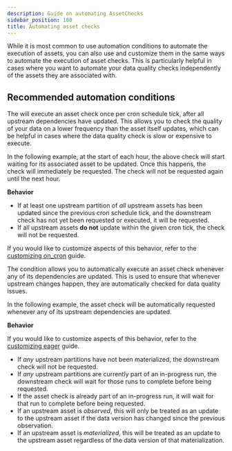 ```yaml
---
description: Guide on automating AssetChecks
sidebar_position: 100
title: Automating asset checks
---
```


While it is most common to use automation conditions to automate the execution of assets, you can also use and customize them in the same ways to automate the execution of asset checks. This is particularly helpful in cases where you want to automate your data quality checks independently of the assets they are associated with.

## Recommended automation conditions

<Tabs>
  <TabItem value="on_cron" label="on_cron" default>

The <PyObject section="assets" module="dagster" object="AutomationCondition.on_cron" /> will execute an asset check once per cron schedule tick, after all upstream dependencies have updated. This allows you to check the quality of your data on a lower frequency than the asset itself updates, which can be helpful in cases where the data quality check is slow or expensive to execute.

In the following example, at the start of each hour, the above check will start waiting for its associated asset to be updated. Once this happens, the check will immediately be requested. The check will not be requested again until the next hour.

<CodeExample
  path="docs_snippets/docs_snippets/concepts/declarative_automation/on_cron/basic_check.py"
  title="src/<project_name>/defs/asset_checks.py"
/>

**Behavior**

- If at least one upstream partition of _all_ upstream assets has been updated since the previous cron schedule tick, and the downstream check has not yet been requested or executed, it will be requested.
- If all upstream assets **do not** update within the given cron tick, the check will not be requested.

If you would like to customize aspects of this behavior, refer to the [customizing on_cron](/guides/automate/declarative-automation/customizing-automation-conditions/customizing-on-cron-condition) guide.

</TabItem>

<TabItem value="eager" label="eager">

The <PyObject section="assets" module="dagster" object="AutomationCondition.eager" /> condition allows you to automatically execute an asset check whenever any of its dependencies are updated. This is used to ensure that whenever upstream changes happen, they are automatically checked for data quality issues.

In the following example, the asset check will be automatically requested whenever any of its upstream dependencies are updated.

<CodeExample
  path="docs_snippets/docs_snippets/concepts/declarative_automation/eager/basic_check.py"
  title="src/<project_name>/defs/asset_checks.py"
/>

**Behavior**

If you would like to customize aspects of this behavior, refer to the [customizing eager](customizing-automation-conditions/customizing-eager-condition) guide.

- If _any_ upstream partitions have not been materialized, the downstream check will not be requested.
- If _any_ upstream partitions are currently part of an in-progress run, the downstream check will wait for those runs to complete before being requested.
- If the asset check is already part of an in-progress run, it will wait for that run to complete before being requested.
- If an upstream asset is _observed_, this will only be treated as an update to the upstream asset if the data version has changed since the previous observation.
- If an upstream asset is _materialized_, this will be treated as an update to the upstream asset regardless of the data version of that materialization.

</TabItem>
</Tabs>
